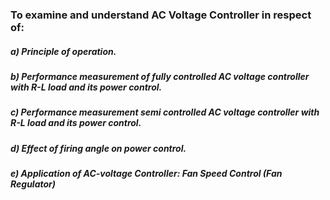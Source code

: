 ### To examine and understand AC Voltage Controller in respect of:

##### a) Principle of operation.

##### b) Performance measurement of fully controlled AC voltage controller with R-L load and its power control.

##### c) Performance measurement semi controlled AC voltage controller with R-L load and its power control.

##### d) Effect of firing angle on power control.

##### e) Application of AC-voltage Controller: Fan Speed Control (Fan Regulator)
